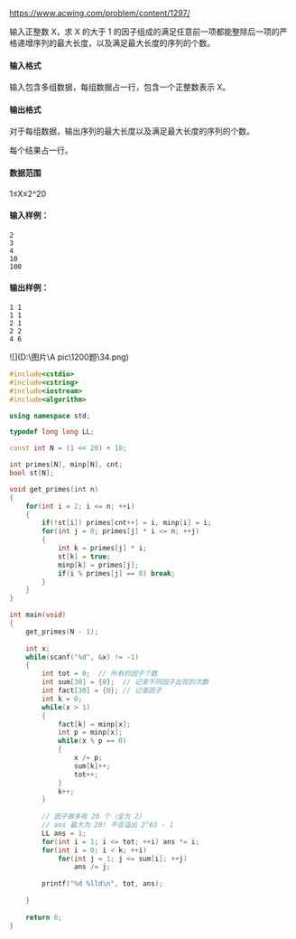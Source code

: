 https://www.acwing.com/problem/content/1297/



输入正整数 X，求 X 的大于 1 的因子组成的满足任意前一项都能整除后一项的严格递增序列的最大长度，以及满足最大长度的序列的个数。

#### 输入格式

输入包含多组数据，每组数据占一行，包含一个正整数表示 X。

#### 输出格式

对于每组数据，输出序列的最大长度以及满足最大长度的序列的个数。

每个结果占一行。

#### 数据范围

1≤X≤2^20

#### 输入样例：

```
2
3
4
10
100
```

#### 输出样例：

```
1 1
1 1
2 1
2 2
4 6
```

![](D:\图片\A pic\1200题\34.png)

```cpp
#include<cstdio>
#include<cstring>
#include<iostream>
#include<algorithm>

using namespace std;

typedef long long LL;

const int N = (1 << 20) + 10;

int primes[N], minp[N], cnt;
bool st[N];

void get_primes(int n)
{
    for(int i = 2; i <= n; ++i)
    {
        if(!st[i]) primes[cnt++] = i, minp[i] = i;
        for(int j = 0; primes[j] * i <= n; ++j)
        {
            int k = primes[j] * i;
            st[k] = true;
            minp[k] = primes[j];
            if(i % primes[j] == 0) break;
        }
    }
}

int main(void)
{
    get_primes(N - 1);
    
    int x;
    while(scanf("%d", &x) != -1)
    {
        int tot = 0;  // 所有的因子个数
        int sum[30] = {0};  // 记录不同因子出现的次数
        int fact[30] = {0}; // 记录因子
        int k = 0;
        while(x > 1)
        {
            fact[k] = minp[x];
            int p = minp[x];
            while(x % p == 0)
            {
                x /= p;
                sum[k]++;
                tot++;
            }
            k++;
        }
        
        // 因子做多有 20 个（全为 2）
        // ans 最大为 20! 不会溢出 2^63 - 1
        LL ans = 1;
        for(int i = 1; i <= tot; ++i) ans *= i;
        for(int i = 0; i < k; ++i)
            for(int j = 1; j <= sum[i]; ++j)
                ans /= j;
        
        printf("%d %lld\n", tot, ans);
        
    }
    
    return 0;
}
```

